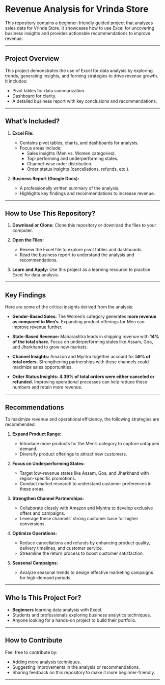 # **Revenue Analysis for Vrinda Store**

This repository contains a beginner-friendly guided project that analyzes sales data for Vrinda Store. It showcases how to use Excel for uncovering business insights and provides actionable recommendations to improve revenue.

---

## **Project Overview**

This project demonstrates the use of Excel for data analysis by exploring trends, generating insights, and forming strategies to drive revenue growth. It includes:
- Pivot tables for data summarization.
- Dashboard for clarity.
- A detailed business report with key conclusions and recommendations.

---

## **What’s Included?**

1. **Excel File:**
   - Contains pivot tables, charts, and dashboards for analysis.
   - Focus areas include:
     - Sales insights (Men vs. Women categories).
     - Top-performing and underperforming states.
     - Channel-wise order distribution.
     - Order status insights (cancellations, refunds, etc.).

2. **Business Report (Google Docs):**
   - A professionally written summary of the analysis.
   - Highlights key findings and recommendations to increase revenue.

---

## **How to Use This Repository?**

1. **Download or Clone:**
   Clone this repository or download the files to your computer.

2. **Open the Files:**
   - Review the Excel file to explore pivot tables and dashboards.
   - Read the business report to understand the analysis and recommendations.

3. **Learn and Apply:**
   Use this project as a learning resource to practice Excel for data analysis.

---

## **Key Findings**

Here are some of the critical insights derived from the analysis:

- **Gender-Based Sales:**
  The Women’s category generates **more revenue as compared to Men’s.** Expanding product offerings for Men can improve revenue further.

- **State-Based Revenue:**
  Maharashtra leads in shipping revenue with **14% of the total share.** Focus on underperforming states like Assam, Goa, and Jharkhand to grow new markets.

- **Channel Insights:**
  Amazon and Myntra together account for **59% of total orders.** Strengthening partnerships with these channels could maximize sales opportunities.

- **Order Status Insights:**
  **4.39% of total orders were either canceled or refunded.** Improving operational processes can help reduce these numbers and retain more revenue.

---

## **Recommendations**

To maximize revenue and operational efficiency, the following strategies are recommended:

1. **Expand Product Range:**
   - Introduce more products for the Men’s category to capture untapped demand.
   - Diversify product offerings to attract new customers.

2. **Focus on Underperforming States:**
   - Target low-revenue states like Assam, Goa, and Jharkhand with region-specific promotions.
   - Conduct market research to understand customer preferences in these areas.

3. **Strengthen Channel Partnerships:**
   - Collaborate closely with Amazon and Myntra to develop exclusive offers and campaigns.
   - Leverage these channels’ strong customer base for higher conversions.

4. **Optimize Operations:**
   - Reduce cancellations and refunds by enhancing product quality, delivery timelines, and customer service.
   - Streamline the return process to boost customer satisfaction.

5. **Seasonal Campaigns:**
   - Analyze seasonal trends to design effective marketing campaigns for high-demand periods.

---

## **Who Is This Project For?**

- **Beginners** learning data analysis with Excel.
- Students and professionals exploring business analytics techniques.
- Anyone looking for a hands-on project to build their portfolio.

---

## **How to Contribute**

Feel free to contribute by:
- Adding more analysis techniques.
- Suggesting improvements in the analysis or recommendations.
- Sharing feedback on this repository to make it more beginner-friendly.

---
